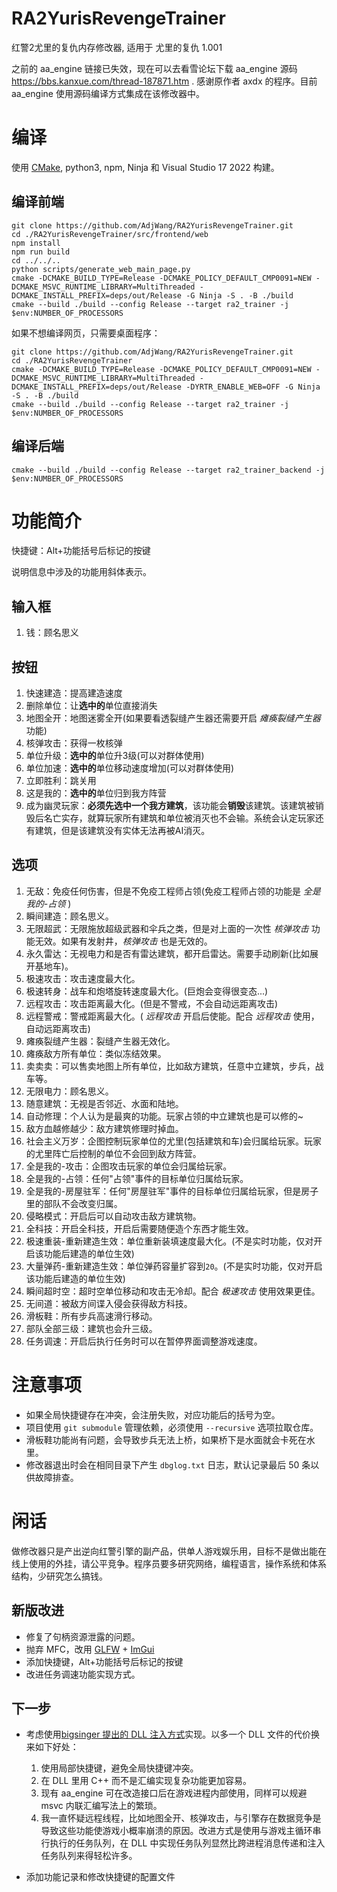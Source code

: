 # RA2YurisRevengeTrainer

红警2尤里的复仇内存修改器, 适用于 尤里的复仇 1.001

之前的 aa_engine 链接已失效，现在可以去看雪论坛下载 aa_engine 源码 https://bbs.kanxue.com/thread-187871.htm . 感谢原作者 axdx 的程序。目前 aa_engine 使用源码编译方式集成在该修改器中。

# 编译

使用 [CMake](https://cmake.org/), python3, npm, Ninja 和 Visual Studio 17 2022 构建。

## 编译前端

```
git clone https://github.com/AdjWang/RA2YurisRevengeTrainer.git
cd ./RA2YurisRevengeTrainer/src/frontend/web
npm install
npm run build
cd ../../..
python scripts/generate_web_main_page.py
cmake -DCMAKE_BUILD_TYPE=Release -DCMAKE_POLICY_DEFAULT_CMP0091=NEW -DCMAKE_MSVC_RUNTIME_LIBRARY=MultiThreaded -DCMAKE_INSTALL_PREFIX=deps/out/Release -G Ninja -S . -B ./build
cmake --build ./build --config Release --target ra2_trainer -j $env:NUMBER_OF_PROCESSORS
```

如果不想编译网页，只需要桌面程序：

```
git clone https://github.com/AdjWang/RA2YurisRevengeTrainer.git
cd ./RA2YurisRevengeTrainer
cmake -DCMAKE_BUILD_TYPE=Release -DCMAKE_POLICY_DEFAULT_CMP0091=NEW -DCMAKE_MSVC_RUNTIME_LIBRARY=MultiThreaded -DCMAKE_INSTALL_PREFIX=deps/out/Release -DYRTR_ENABLE_WEB=OFF -G Ninja -S . -B ./build
cmake --build ./build --config Release --target ra2_trainer -j $env:NUMBER_OF_PROCESSORS
```

## 编译后端

```
cmake --build ./build --config Release --target ra2_trainer_backend -j $env:NUMBER_OF_PROCESSORS
```

# 功能简介

快捷键：Alt+功能括号后标记的按键

说明信息中涉及的功能用斜体表示。

## 输入框

1. 钱：顾名思义

## 按钮

1. 快速建造：提高建造速度
2. 删除单位：让**选中的**单位直接消失
3. 地图全开：地图迷雾全开(如果要看透裂缝产生器还需要开启 *瘫痪裂缝产生器* 功能)
4. 核弹攻击：获得一枚核弹
5. 单位升级：**选中的**单位升3级(可以对群体使用)
6. 单位加速：**选中的**单位移动速度增加(可以对群体使用)
7. 立即胜利：跳关用
8. 这是我的：**选中的**单位归到我方阵营
9. 成为幽灵玩家：**必须先选中一个我方建筑**，该功能会**销毁**该建筑。该建筑被销毁后名亡实存，就算玩家所有建筑和单位被消灭也不会输。系统会认定玩家还有建筑，但是该建筑没有实体无法再被AI消灭。

## 选项

1. 无敌：免疫任何伤害，但是不免疫工程师占领(免疫工程师占领的功能是 *全是我的-占领* )
2. 瞬间建造：顾名思义。
3. 无限超武：无限施放超级武器和伞兵之类，但是对上面的一次性 *核弹攻击* 功能无效。如果有发射井，*核弹攻击* 也是无效的。
4. 永久雷达：无视电力和是否有雷达建筑，都开启雷达。需要手动刷新(比如展开基地车)。
5. 极速攻击：攻击速度最大化。
6. 极速转身：战车和炮塔旋转速度最大化。(巨炮会变得很变态...)
7. 远程攻击：攻击距离最大化。(但是不警戒，不会自动远距离攻击)
8. 远程警戒：警戒距离最大化。( *远程攻击* 开启后使能。配合 *远程攻击* 使用，自动远距离攻击)
9. 瘫痪裂缝产生器：裂缝产生器无效化。
10. 瘫痪敌方所有单位：类似冻结效果。
11. 卖卖卖：可以售卖地图上所有单位，比如敌方建筑，任意中立建筑，步兵，战车等。
12. 无限电力：顾名思义。
13. 随意建筑：无视是否邻近、水面和陆地。
14. 自动修理：个人认为是最爽的功能。玩家占领的中立建筑也是可以修的~
15. 敌方血越修越少：敌方建筑修理时掉血。
16. 社会主义万岁：企图控制玩家单位的尤里(包括建筑和车)会归属给玩家。玩家的尤里阵亡后控制的单位不会回到敌方阵营。
17. 全是我的-攻击：企图攻击玩家的单位会归属给玩家。
18. 全是我的-占领：任何"占领"事件的目标单位归属给玩家。
19. 全是我的-房屋驻军：任何"房屋驻军"事件的目标单位归属给玩家，但是房子里的部队不会改变归属。
20. 侵略模式：开启后可以自动攻击敌方建筑物。
21. 全科技：开启全科技，开启后需要随便造个东西才能生效。
22. 极速重装-重新建造生效：单位重新装填速度最大化。(不是实时功能，仅对开启该功能后建造的单位生效)
23. 大量弹药-重新建造生效：单位弹药容量扩容到`20`。(不是实时功能，仅对开启该功能后建造的单位生效)
24. 瞬间超时空：超时空单位移动和攻击无冷却。配合 *极速攻击* 使用效果更佳。
25. 无间道：被敌方间谍入侵会获得敌方科技。
26. 滑板鞋：所有步兵高速滑行移动。
27. 部队全部三级：建筑也会升三级。
28. 任务调速：开启后执行任务时可以在暂停界面调整游戏速度。

# 注意事项

- 如果全局快捷键存在冲突，会注册失败，对应功能后的括号为空。
- 项目使用 `git submodule` 管理依赖，必须使用 `--recursive` 选项拉取仓库。
- 滑板鞋功能尚有问题，会导致步兵无法上桥，如果桥下是水面就会卡死在水里。
- 修改器退出时会在相同目录下产生 `dbglog.txt` 日志，默认记录最后 50 条以供故障排查。

# 闲话

做修改器只是产出逆向红警引擎的副产品，供单人游戏娱乐用，目标不是做出能在线上使用的外挂，请公平竞争。程序员要多研究网络，编程语言，操作系统和体系结构，少研究怎么搞钱。

## 新版改进

- 修复了句柄资源泄露的问题。
- 抛弃 MFC，改用 [GLFW](https://github.com/glfw/glfw) + [ImGui](https://github.com/ocornut/imgui)
- 添加快捷键，Alt+功能括号后标记的按键
- 改进任务调速功能实现方式。

## 下一步

- 考虑使用[bigsinger 提出的 DLL 注入方式](https://github.com/AdjWang/RA2YurisRevengeTrainer/issues/20)实现。以多一个 DLL 文件的代价换来如下好处：
    1. 使用局部快捷键，避免全局快捷键冲突。
    2. 在 DLL 里用 C++ 而不是汇编实现复杂功能更加容易。
    3. 现有 aa_engine 可在改造接口后在游戏进程内部使用，同样可以规避 msvc 内联汇编写法上的繁琐。
    4. 我一直怀疑远程线程，比如地图全开、核弹攻击，与引擎存在数据竞争是导致这些功能使游戏小概率崩溃的原因。改进方式是使用与游戏主循环串行执行的任务队列，在 DLL 中实现任务队列显然比跨进程消息传递和注入任务队列来得轻松许多。

- 添加功能记录和修改快捷键的配置文件
